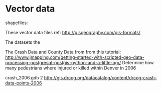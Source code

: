 # Vector data

shapefiles:

These vector data files ref:
http://gisgeography.com/gis-formats/

The datasets
the 




The Crash Data and County Data from 
from this tutorial: http://www.jmapping.com/getting-started-with-scripted-geo-data-processing-postgresql-postgis-python-and-a-little-ogr/
Determine how many pedestrians where injured or killed within Denver in 2006


crash_2006.gdb 2
http://gis.drcog.org/datacatalog/content/drcog-crash-data-points-2006

